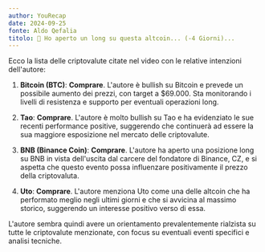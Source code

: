 ```yaml
---
author: YouRecap
date: 2024-09-25
fonte: Aldo Qefalia
titolo: 🚨 Ho aperto un long su questa altcoin... (-4 Giorni)...
---
```


Ecco la lista delle criptovalute citate nel video con le relative intenzioni dell'autore:

1. **Bitcoin (BTC)**: **Comprare**. L'autore è bullish su Bitcoin e prevede un possibile aumento dei prezzi, con target a $69.000. Sta monitorando i livelli di resistenza e supporto per eventuali operazioni long.

2. **Tao**: **Comprare**. L'autore è molto bullish su Tao e ha evidenziato le sue recenti performance positive, suggerendo che continuerà ad essere la sua maggiore esposizione nel mercato delle criptovalute.

3. **BNB (Binance Coin)**: **Comprare**. L'autore ha aperto una posizione long su BNB in vista dell'uscita dal carcere del fondatore di Binance, CZ, e si aspetta che questo evento possa influenzare positivamente il prezzo della criptovaluta.

4. **Uto**: **Comprare**. L'autore menziona Uto come una delle altcoin che ha performato meglio negli ultimi giorni e che si avvicina al massimo storico, suggerendo un interesse positivo verso di essa.

L'autore sembra quindi avere un orientamento prevalentemente rialzista su tutte le criptovalute menzionate, con focus su eventuali eventi specifici e analisi tecniche.
